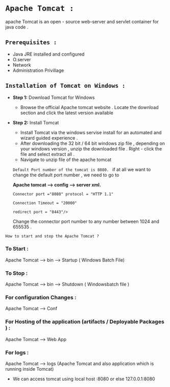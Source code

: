 # `Apache Tomcat :`
 apache Tomcat is an open - source web-server and servlet container for java code .

 ## `Prerequisites :`
  * Java JRE installed and configured 
  * O.server
  * Network
  * Administration Privillage

## `Installation of Tomcat on Windows :`

* **Step 1:** Download  Tomcat for Windows
   * Browse the official Apache tomcat website . Locate the download section and click the latest version available
* **Step 2:** Install Tomcat
   * Install  Tomcat via the windows servise install for an automated and wizard guided experience .
   * After downloading the 32 bit / 64 bit windows zip file , depending on your windows version , unzip the downloaded file . Right - click the file and select extract all .
   * Navigate to unzip file of the apache tomcat


  `Default Port number of the tomcat is 8080. ` if at all we want to change the default port number , we need to go to 
  
  **Apache tomcat --> config --> server xml.**
   
      Connector port ="8080" protocol = "HTTP 1.1"
   
      Connection Timeout = "20000"
   
      redirect port = "8443"/>
    
    Change the connector port number to any number between 1024 and 655535 .

`How to start and stop the Apache Tomcat ?`
 
 ### To Start :
 
 Apache Tomcat --> bin --> Startup ( Windows Batch File) 

 ### To Stop :

 Apache Tomcat --> bin --> Shutdown ( Windowsbatch file )

 ### For configuration Changes :

 Apache Tomcat --> Conf

 ### For Hosting of the application (artifacts / Deployable Packages ) :

 Apache Tomcat --> Web App

 ### For logs :

Apache Tomcat --> logs (Apache Tomcat and also application which is running inside Tomcat)

* We can access tomcat using local host :8080 or else 127.0.0.1:8080